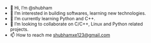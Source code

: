 - 👋 Hi, I’m @shubham
- 👀 I’m interested in building softwares, learning new technologies.
- 🌱 I’m currently learning Python and C++.
- 💞️ I’m looking to collaborate on C/C++, Linux and Python related projects.
- 📫 How to reach me shubhamxe123@gmail.com

<!---
bucky1996/bucky1996 is a ✨ special ✨ repository because its `README.md` (this file) appears on your GitHub profile.
You can click the Preview link to take a look at your changes.
--->
